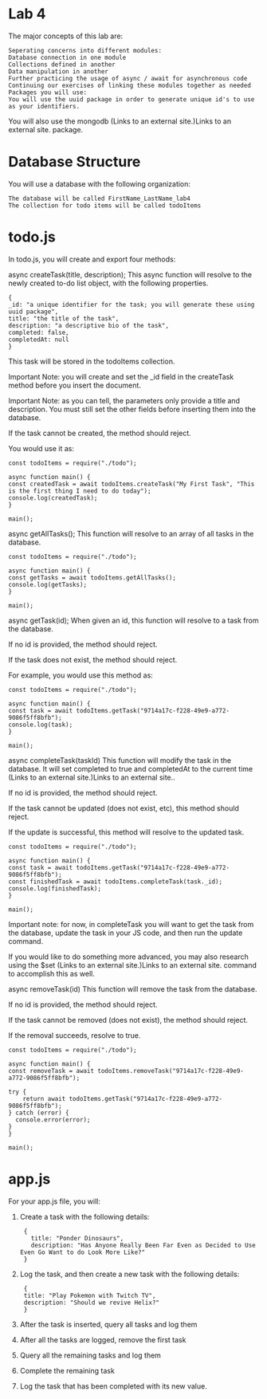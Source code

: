 # Lab 4

The major concepts of this lab are:

    Seperating concerns into different modules:
    Database connection in one module
    Collections defined in another
    Data manipulation in another
    Further practicing the usage of async / await for asynchronous code
    Continuing our exercises of linking these modules together as needed
    Packages you will use:
    You will use the uuid package in order to generate unique id's to use as your identifiers.

You will also use the mongodb (Links to an external site.)Links to an external site. package.


# Database Structure
You will use a database with the following organization:

    The database will be called FirstName_LastName_lab4
    The collection for todo items will be called todoItems
    
# todo.js

In todo.js, you will create and export four methods:

async createTask(title, description);
This async function will resolve to the newly created to-do list object, with the following properties.

    {
    _id: "a unique identifier for the task; you will generate these using uuid package",
    title: "the title of the task",
    description: "a descriptive bio of the task",
    completed: false,
    completedAt: null
    }   
This task will be stored in the todoItems collection.

Important Note: you will create and set the _id field in the createTask method before you insert the document.

Important Note: as you can tell, the parameters only provide a title and description. You must still set the other fields before inserting them into the database.

If the task cannot be created, the method should reject.

You would use it as:

    const todoItems = require("./todo");

    async function main() {
    const createdTask = await todoItems.createTask("My First Task", "This is the first thing I need to do today");
    console.log(createdTask);
    }

    main();
    
    
async getAllTasks();
This function will resolve to an array of all tasks in the database.

    const todoItems = require("./todo");

    async function main() {
    const getTasks = await todoItems.getAllTasks();
    console.log(getTasks);
    }

    main();
    
    
async getTask(id);
When given an id, this function will resolve to a task from the database.

If no id is provided, the method should reject.

If the task does not exist, the method should reject.

For example, you would use this method as:

    const todoItems = require("./todo");

    async function main() {
    const task = await todoItems.getTask("9714a17c-f228-49e9-a772-9086f5ff8bfb");
    console.log(task);
    }

    main();


async completeTask(taskId)
This function will modify the task in the database. It will set completed to true and completedAt to the current time (Links to an external site.)Links to an external site..

If no id is provided, the method should reject.

If the task cannot be updated (does not exist, etc), this method should reject.

If the update is successful, this method will resolve to the updated task.

    const todoItems = require("./todo");

    async function main() {
    const task = await todoItems.getTask("9714a17c-f228-49e9-a772-9086f5ff8bfb");
    const finishedTask = await todoItems.completeTask(task._id); 
    console.log(finishedTask);
    }

    main();
    
Important note: for now, in completeTask you will want to get the task from the database, update the task in your JS code, and then run the update command.

If you would like to do something more advanced, you may also research using the $set (Links to an external site.)Links to an external site. command to accomplish this as well.

async removeTask(id)
This function will remove the task from the database.

If no id is provided, the method should reject.

If the task cannot be removed (does not exist), the method should reject.

If the removal succeeds, resolve to true.

    const todoItems = require("./todo");

    async function main() {
    const removeTask = await todoItems.removeTask("9714a17c-f228-49e9-a772-9086f5ff8bfb");

    try {
        return await todoItems.getTask("9714a17c-f228-49e9-a772-9086f5ff8bfb");
    } catch (error) {
      console.error(error);
    }
    }

    main();
    
# app.js
For your app.js file, you will:

1. Create a task with the following details:

        {
          title: "Ponder Dinosaurs",
          description: "Has Anyone Really Been Far Even as Decided to Use Even Go Want to do Look More Like?"
        }

2. Log the task, and then create a new task with the following details:

        {
        title: "Play Pokemon with Twitch TV",
        description: "Should we revive Helix?"
        }
    
3. After the task is inserted, query all tasks and log them
4. After all the tasks are logged, remove the first task
5. Query all the remaining tasks and log them
6. Complete the remaining task
7. Log the task that has been completed with its new value.
